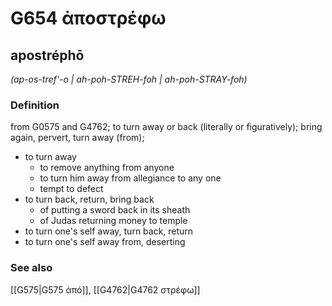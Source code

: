 # G654 ἀποστρέφω

## apostréphō

_(ap-os-tref'-o | ah-poh-STREH-foh | ah-poh-STRAY-foh)_

### Definition

from G0575 and G4762; to turn away or back (literally or figuratively); bring again, pervert, turn away (from); 

- to turn away
  - to remove anything from anyone
  - to turn him away from allegiance to any one
  - tempt to defect
- to turn back, return, bring back
  - of putting a sword back in its sheath
  - of Judas returning money to temple
- to turn one's self away, turn back, return
- to turn one's self away from, deserting

### See also

[[G575|G575 ἀπό]], [[G4762|G4762 στρέφω]]
